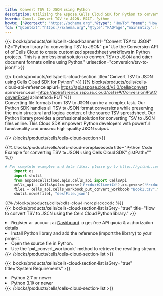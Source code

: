 ```yaml
---
title: Convert TSV to JSON using Python 
description: Utilizing the Aspose.Cells Cloud SDK for Python to convert a TSV format file to a JSON format file. 
kwords: Excel, Convert TSV to JSON, REST, Python
howto: {"@context": "https://schema.org","@type": "HowTo","name": "How to convert TSV to JSON using the Cells Cloud Python library.","description": "How to convert TSV to JSON using the Cells Cloud Python library.","image": {"@type": "ImageObject"},"url": "/python/conversion/tsv-to-json/","step": [{ "@type": "HowToStep","name": "How to convert TSV to JSON using the Cells Cloud Python library. step 1", "image": {"@type": "ImageObject",},"url": "/python/conversion/tsv-to-json/","text": "Register an account at <a href='https://dashboard.aspose.cloud/'>Dashboard</a> to get free API quota & authorization details",},{ "@type": "HowToStep","name": "How to convert TSV to JSON using the Cells Cloud Python library. step 1", "image": {"@type": "ImageObject",},"url": "/python/conversion/tsv-to-json/","text": "Install Python library and add the reference (import the library) to your project.",},{ "@type": "HowToStep","name": "How to convert TSV to JSON using the Cells Cloud Python library. step 1", "image": {"@type": "ImageObject",},"url": "/python/conversion/tsv-to-json/","text": "Open the source file in Python.",},{ "@type": "HowToStep","name": "How to convert TSV to JSON using the Cells Cloud Python library. step 1", "image": {"@type": "ImageObject",},"url": "/python/conversion/tsv-to-json/","text": "Use the `put_convert_workbook` method to retrieve the resulting stream.",}, ],"supply": {"@type": "HowToSupply","name": "document"},"tool": [{"@type": "HowToTool","name": "PyCharm, Visual Studio Code, Sublime, Eclipse"},{"@type": "HowToTool","name": "Aspose Cells"}],"totalTime": "PT6M"}
fqa: {"@context":"https://schema.org","@type":"FAQPage","mainEntity":[{"@type":"Question","name":"Why convert file formats in C# using REST API?","acceptedAnswer":{"@type":"Answer","text":"Documents are encoded in many ways, and some files may be incompatible with the software you use. To open and read such files, just convert them to appropriate file formats.<br/><ol><li>Install .NET SDK and add the reference (import the library) to your project.</li><li>Open the source file in C# using REST API.</li><li>Call the PutConvertWorkbookRequest() method, passing an output filename with required extension.</li><li>Get the result of conversion as a separate file.</li></ol>"}},{"@type":"Question","name":"What file formats can I convert with your C# library?","acceptedAnswer":{"@type":"Answer","text":"We support a variety of file formats for conversion using .NET library, including XLSX, Excel, xls , PDF, CSV, HTML, Markdown, XML, PNG, JPG, TIFF, Json, TXT and many more."}},{"@type":"Question","name":"What is the maximum allowed file size for conversion using this .NET library?","acceptedAnswer":{"@type":"Answer","text":"There are no file size limits for format conversions using .NET library."}}]}
---
```



{{< blocks/products/cells/cells-cloud-banner h1="Convert TSV to JSON" h2="Python library for converting TSV to JSON" p="Use the Conversion API of of Cells Cloud to create customized spreadsheet workflows in Python projects. This is a professional solution to convert TSV to JSON and other document formats online using Python." urlsection="conversion/tsv-to-json/" >}}

{{< blocks/products/cells/cells-cloud-section  title="Convert TSV to JSON using Cells Cloud SDK for Python" >}}
{{% blocks/products/cells/cells-cloud-api-reference  apiurl=https://api.aspose.cloud/v3.0/cells/convert  apireferenceurl=https://apireference.aspose.cloud/cells/#/Conversion/PutConvertExcel  apimethod=PUT %}}
<br/>
Converting file formats from TSV to JSON can be a complex task. Our Python SDK handles all TSV to JSON format conversions while preserving the main structural and logical content of the source TSV spreadsheet. Our Python library provides a professional solution for converting TSV to JSON files online. This Cloud SDK empowers Python developers with powerful functionality and ensures high-quality JSON output.

{{< /blocks/products/cells/cells-cloud-section >}}

{{% blocks/products/cells/cells-cloud-noreplacecode title="Python Code Example for converting TSV to JSON using Cells Cloud SDK" gistPath="" %}}
 
```python
# For complete examples and data files, please go to https://github.com/aspose-cells-cloud/aspose-cells-cloud-python/
    import os
    import shutil
    from asposecellscloud.apis.cells_api import CellsApi
    cells_api = CellsApi(os.getenv('ProductClientId'),os.getenv('ProductClientSecret'))
    file1 = cells_api.cells_workbook_put_convert_workbook("Book1.tsv",format="json")
    shutil.move(file1, "destFile.json")     
```
 
{{% /blocks/products/cells/cells-cloud-noreplacecode  %}}
<br/>
{{< blocks/products/cells/cells-cloud-section-list isGrey="true"  title="How to convert TSV to JSON using the Cells Cloud Python library." >}}
<li>Register an account at <a href="https://dashboard.aspose.cloud/">Dashboard</a> to get free API quota & authorization details</li>
<li>Install Python library and add the reference (import the library) to your project.</li>
<li>Open the source file in Python.</li>
<li>Use the `put_convert_workbook` method to retrieve the resulting stream.</li>
{{< /blocks/products/cells/cells-cloud-section-list >}}

{{< blocks/products/cells/cells-cloud-section-list isGrey="true"  title="System Requirements" >}}
<li>Python 2.7 or newer</li>
<li>Python 3.10 or newer</li>
{{< /blocks/products/cells/cells-cloud-section-list >}}
